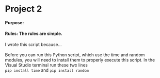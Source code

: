 # Project 2  
#### Purpose:  
#### Rules: The rules are simple.<br>
I wrote this script because...<br><br>
Before you can run this Python script, which use the time and random modules, you will need to install them to properly execute this script. In the Visual Studio terminal run these two lines<br>
`pip install time` and `pip install random`<br>
